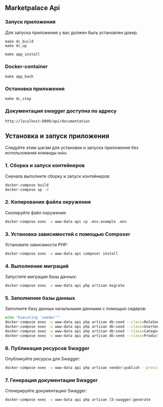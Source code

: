 ## Marketpalace Api


### Запуск приложения
Для запуска приложения у вас должен быть установлен докер.

```shell
make dc_build
make dc_up
```
```shell
make app_install
```
### Docker-container
```shell
make app_bash
```

### Остановка приложения
```shell
make dc_stop
```

### Документация swagger доступна по адресу
```shell
http://localhost:8000/api/documentation
```





## Установка и запуск приложения

Следуйте этим шагам для установки и запуска приложения без использования команды `make`.

### 1. Сборка и запуск контейнеров

Сначала выполните сборку и запуск контейнеров:

```bash
docker-compose build
docker-compose up -d
```

### 2. Копирование файла окружения
   Скопируйте файл окружения:

```bash
docker-compose exec -u www-data api cp .env.example .env
```

### 3. Установка зависимостей с помощью Composer
Установите зависимости PHP:

```bash
docker-compose exec -u www-data api composer install
```

### 4. Выполнение миграций
Запустите миграции базы данных:

```bash
docker-compose exec -u www-data api php artisan migrate
```

### 5. Заполнение базы данных
Заполните базу данных начальными данными с помощью сидеров:

```bash
echo "Executing 'seeder'"
docker-compose exec -u www-data api php artisan db:seed --class=RoleSeeder
docker-compose exec -u www-data api php artisan db:seed --class=UserSeeder
docker-compose exec -u www-data api php artisan db:seed --class=CategorySeeder
docker-compose exec -u www-data api php artisan db:seed --class=ProductSeeder
```

### 6. Публикация ресурсов Swagger
Опубликуйте ресурсы для Swagger:

```bash 
docker-compose exec -u www-data api php artisan vendor:publish --provider "L5Swagger\L5SwaggerServiceProvider"
```

### 7. Генерация документации Swagger
Сгенерируйте документацию Swagger:

```bash
docker-compose exec -u www-data api php artisan l5-swagger:generate
```
